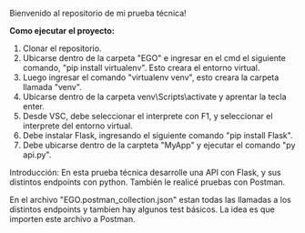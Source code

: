 Bienvenido al repositorio de mi prueba técnica!

**Como ejecutar el proyecto:**
1. Clonar el repositorio.
2. Ubicarse dentro de la carpeta "EGO" e ingresar en el cmd el siguiente comando, "pip install virtualenv". Esto creara el entorno virtual.
3. Luego ingresar el comando "virtualenv venv", esto creara la carpeta llamada "venv".
4. Ubicarse dentro de la carpeta venv\Scripts\activate y aprentar la tecla enter.
5. Desde VSC, debe seleccionar el interprete con F1, y seleccionar el interprete del entorno virtual.
6. Debe instalar Flask, ingresando el siguiente comando "pip install Flask".
7. Debe ubicarse dentro de la carpteta "MyApp" y ejecutar el comando "py api.py".

Introducción:
En esta prueba técnica desarrolle una API con Flask, y sus distintos endpoints con python. También le realicé pruebas con Postman.

En el archivo "EGO.postman_collection.json" estan todas las llamadas a los distintos endpoints y tambien hay algunos test básicos.
La idea es que importen este archivo a Postman.